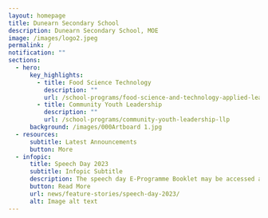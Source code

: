 ```yaml
---
layout: homepage
title: Dunearn Secondary School
description: Dunearn Secondary School, MOE
image: /images/logo2.jpeg
permalink: /
notification: ""
sections:
  - hero:
      key_highlights:
        - title: Food Science Technology
          description: ""
          url: /school-programs/food-science-and-technology-applied-learning-programme-alp
        - title: Community Youth Leadership
          description: ""
          url: /school-programs/community-youth-leadership-llp
      background: /images/000Artboard 1.jpg
  - resources:
      subtitle: Latest Announcements
      button: More
  - infopic:
      title: Speech Day 2023
      subtitle: Infopic Subtitle
      description: The speech day E-Programme Booklet may be accessed at the following link
      button: Read More
      url: news/feature-stories/speech-day-2023/
      alt: Image alt text
---
```

